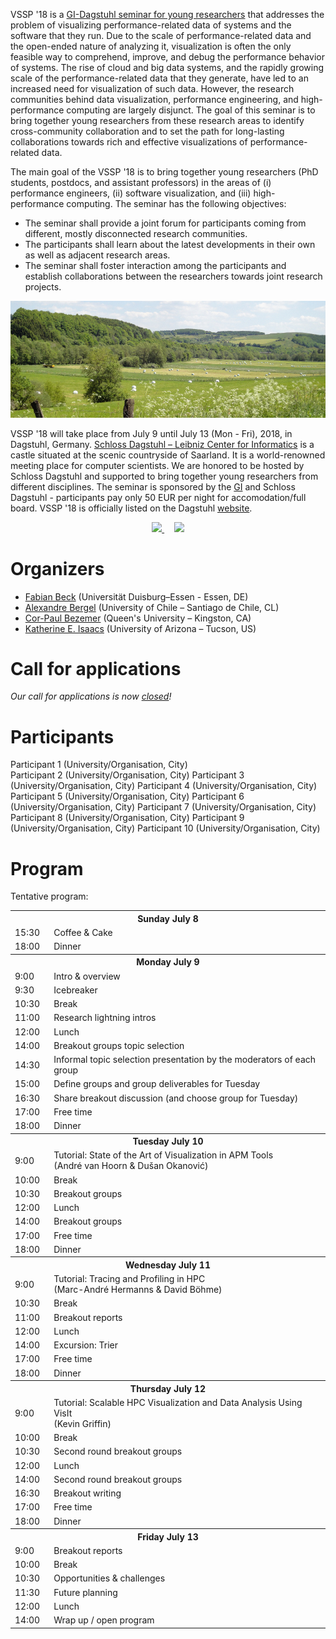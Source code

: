 VSSP '18 is a [GI-Dagstuhl seminar for young researchers](https://www.dagstuhl.de/en/program/gi-dagstuhl-seminars/) that addresses the problem of visualizing performance-related data of systems and the software that they run. Due to the scale of performance-related data and the open-ended nature of analyzing it, visualization is often the only feasible way to comprehend, improve, and debug the performance behavior of systems. The rise of cloud and big data systems, and the rapidly growing scale of the performance-related data that they generate, have led to an increased need for visualization of such data. However, the research communities behind data visualization, performance engineering, and high-performance computing are largely disjunct. The goal of this seminar is to bring together young researchers from these research areas to identify cross-community collaboration and to set the path for long-lasting collaborations towards rich and effective visualizations of performance-related data.

The main goal of the VSSP '18 is to bring together young researchers (PhD students, postdocs, and assistant professors) in the areas of (i) performance engineers, (ii) software visualization, and (iii) high-performance computing. The seminar has the following objectives:
- The seminar shall provide a joint forum for participants coming from different, mostly disconnected research communities.
- The participants shall learn about the latest developments in their own as well as adjacent research areas.
- The seminar shall foster interaction among the participants and establish collaborations between the researchers towards joint research projects.

![German countryside in early summer](img/countryside.png)

VSSP '18 will take place from July 9 until July 13 (Mon - Fri), 2018, in Dagstuhl, Germany. [Schloss Dagstuhl – Leibniz Center for Informatics](http://www.dagstuhl.de/en/about-dagstuhl/) is a castle situated at the scenic countryside of Saarland. It is a world-renowned meeting place for computer scientists. We are honored to be hosted by Schloss Dagstuhl and supported to bring together young researchers from different disciplines. The seminar is sponsored by the [GI](https://www.gi.de/) and Schloss Dagstuhl - participants pay only 50 EUR per night for accomodation/full board. VSSP '18 is officially listed on the Dagstuhl [website](http://www.dagstuhl.de/no_cache/en/program/calendar/evhp/?semnr=18283).

<p style="text-align: center; widthL: 100%;">
<a href="https://www.gi.de/">
<img src="https://dagstuhl.gi.de/fileadmin/GI/Allgemein/Logos/GI_Logo_links.png" height="112" />
</a>&nbsp;&nbsp;&nbsp;
<a href="http://www.dagstuhl.de/en/about-dagstuhl/">
<img src="https://www.dagstuhl.de/fileadmin/assets/images/lzi_logo.gif" />
</a>
</p>

# Organizers
- [Fabian Beck](https://www.vis.wiwi.uni-due.de/en/team/fabian-beck/) (Universität Duisburg–Essen - Essen, DE)
- [Alexandre Bergel](http://bergel.eu) (University of Chile – Santiago de Chile, CL)
- [Cor-Paul Bezemer](http://sailhome.cs.queensu.ca/~corpaul/) (Queen's University – Kingston, CA)
- [Katherine E. Isaacs](http://hdc.cs.arizona.edu/people/kisaacs/) (University of Arizona – Tucson, US)

# Call for applications

*Our call for applications is now [closed](call.md)!*

# Participants

Participant 1 (University/Organisation, City)  
Participant 2 (University/Organisation, City)
Participant 3 (University/Organisation, City)
Participant 4 (University/Organisation, City)
Participant 5 (University/Organisation, City)
Participant 6 (University/Organisation, City)
Participant 7 (University/Organisation, City)
Participant 8 (University/Organisation, City)
Participant 9 (University/Organisation, City)
Participant 10 (University/Organisation, City)

# Program

Tentative program:

<table>
<tr>
	<th colspan="2">Sunday July 8</th>
</tr>
<tr>
	<td width="50">15:30</td><td width="500">Coffee & Cake</td>
</tr>
<tr>
	<td>18:00</td><td>Dinner</td>
</tr>
<tr>
	<th colspan="2">Monday July 9</th>
</tr>
<tr>
	<td width="50">9:00</td><td width="500">Intro & overview</td>
</tr>
<tr>
	<td>9:30</td><td>Icebreaker</td>
</tr>
<tr>
	<td>10:30</td><td>Break</td>
</tr>
<tr>
	<td>11:00</td><td>Research lightning intros</td>
</tr>
<tr>
	<td>12:00</td><td>Lunch</td>
</tr>
<tr>
	<td>14:00</td><td>Breakout groups topic selection</td>
</tr>
<tr>
	<td>14:30</td><td>Informal topic selection presentation by the moderators of each group</td>
</tr>
<tr>
	<td>15:00</td><td>Define groups and group deliverables for Tuesday</td>
</tr>
<tr>
	<td>16:30</td><td>Share breakout discussion (and choose group for Tuesday)</td>
</tr>
<tr>
	<td>17:00</td><td>Free time</td>
</tr>
<tr>
	<td>18:00</td><td>Dinner</td>
</tr>
<tr>
	<th colspan="2">Tuesday July 10</th>
</tr>
<tr>
	<td width="50">9:00</td><td width="500">Tutorial: State of the Art of Visualization in APM Tools<br />
		(André van Hoorn & Dušan Okanović)</td>
</tr>
<tr>
	<td>10:00</td><td>Break</td>
</tr>
<tr>
	<td>10:30</td><td>Breakout groups</td>
</tr>
<tr>
	<td>12:00</td><td>Lunch</td>
</tr>
<tr>
	<td>14:00</td><td>Breakout groups</td>
</tr>
<tr>
	<td>17:00</td><td>Free time</td>
</tr>
<tr>
	<td>18:00</td><td>Dinner</td>
</tr>
<tr>
	<th colspan="2">Wednesday July 11</th>
</tr>
<tr>
	<td width="50">9:00</td><td width="500">Tutorial: Tracing and Profiling in HPC<br />
		(Marc-André Hermanns & David Böhme)</td>
</tr>
<tr>
	<td>10:30</td><td>Break</td>
</tr>
<tr>
	<td>11:00</td><td>Breakout reports</td>
</tr>
<tr>
	<td>12:00</td><td>Lunch</td>
</tr>
<tr>
	<td>14:00</td><td>Excursion: Trier</td>
</tr>
<tr>
	<td>17:00</td><td>Free time</td>
</tr>
<tr>
	<td>18:00</td><td>Dinner</td>
</tr>
<tr>
	<th colspan="2">Thursday July 12</th>
</tr>
<tr>
	<td width="50">9:00</td><td width="500">Tutorial: Scalable HPC Visualization and Data Analysis Using VisIt<br />
		(Kevin Griffin)</td>
</tr>
<tr>
	<td>10:00</td><td>Break</td>
</tr>
<tr>
	<td>10:30</td><td>Second round breakout groups</td>
</tr>
<tr>
	<td>12:00</td><td>Lunch</td>
</tr>
<tr>
	<td>14:00</td><td>Second round breakout groups</td>
</tr>
<tr>
	<td>16:30</td><td>Breakout writing</td>
</tr>
<tr>
	<td>17:00</td><td>Free time</td>
</tr>
<tr>
	<td>18:00</td><td>Dinner</td>
</tr>
<tr>
	<th colspan="2">Friday July 13</th>
</tr>
<tr>
	<td width="50">9:00</td><td width="500">Breakout reports</td>
</tr>
<tr>
	<td>10:00</td><td>Break</td>
</tr>
<tr>
	<td>10:30</td><td>Opportunities & challenges</td>
</tr>
<tr>
	<td>11:30</td><td>Future planning</td>
</tr>
<tr>
	<td>12:00</td><td>Lunch</td>
</tr>
<tr>
	<td>14:00</td><td>Wrap up / open program</td>
</tr>
</table>

